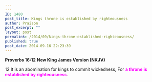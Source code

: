 ```yaml
---
---
ID: 1480
post_title: Kings throne is established by righteousness
author: Praison
post_excerpt: ""
layout: post
permalink: /2014/09/kings-throne-established-righteousness/
published: true
post_date: 2014-09-16 22:23:39
---
```

<strong>Proverbs 16:12</strong>
<strong> New King James Version (NKJV)</strong>

12 It is an abomination for kings to commit wickedness,
For <span style="color: #ff00ff;"><strong>a throne is established by righteousness</strong></span>.